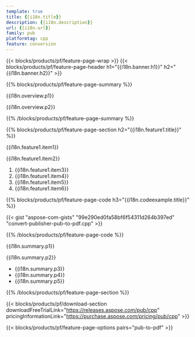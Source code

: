 ```yaml
---
template: true
title: {{i18n.title}}
description: {{i18n.description}}
url: {{i18n.url}}
family: pub
platformtag: cpp
feature: conversion
---
```


{{< blocks/products/pf/feature-page-wrap >}}
{{< blocks/products/pf/feature-page-header h1="{{i18n.banner.h1}}" h2="{{i18n.banner.h2}}" >}}

{{% blocks/products/pf/feature-page-summary %}}

<p>{{i18n.overview.p1}}</p>
<p>{{i18n.overview.p2}}</p>

{{% /blocks/products/pf/feature-page-summary  %}}


{{% blocks/products/pf/feature-page-section  h2="{{i18n.feature1.title}}" %}}

<p>{{i18n.feature1.item1}}</p>
<p>{{i18n.feature1.item2}}</p>

1. {{i18n.feature1.item3}}
2. {{i18n.feature1.item4}}
3. {{i18n.feature1.item5}}
4. {{i18n.feature1.item6}}

{{% blocks/products/pf/feature-page-code h3="{{i18n.codeexample.title}}" %}}

{{< gist "aspose-com-gists" "99e290ed0fa58bf6f54311d264b397ed" "convert-publisher-pub-to-pdf.cpp" >}}

{{% /blocks/products/pf/feature-page-code  %}}

<p>{{i18n.summary.p1}}</p>
<p>{{i18n.summary.p2}}</p>

- {{i18n.summary.p3}}
- {{i18n.summary.p4}}
- {{i18n.summary.p5}}

{{% /blocks/products/pf/feature-page-section %}}

{{< blocks/products/pf/download-section downloadFreeTrialLink="https://releases.aspose.com/pub/cpp" pricingInformationLink="https://purchase.aspose.com/pricing/pub/cpp" >}}

{{< blocks/products/pf/feature-page-options pairs="pub-to-pdf" >}}